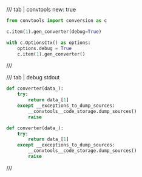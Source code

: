 /// tab | convtools
    new: true

```python
from convtools import conversion as c

c.item(1).gen_converter(debug=True)

with c.OptionsCtx() as options:
    options.debug = True
    c.item(1).gen_converter()

```
///

/// tab | debug stdout
```python
def converter(data_):
    try:
        return data_[1]
    except __exceptions_to_dump_sources:
        __convtools__code_storage.dump_sources()
        raise

def converter(data_):
    try:
        return data_[1]
    except __exceptions_to_dump_sources:
        __convtools__code_storage.dump_sources()
        raise


```
///


